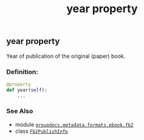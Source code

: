 ﻿---
title: year property
second_title: GroupDocs.Metadata for Python via .NET API References
description: 
type: docs
url: /python-net/groupdocs.metadata.formats.ebook.fb2/fb2publishinfo/year/
is_root: false
weight: 190
---

## year property


Year of publication of the original (paper) book.
### Definition:
```python
@property
def year(self):
    ...
```

### See Also
* module [`groupdocs.metadata.formats.ebook.fb2`](../../)
* class [`Fb2PublishInfo`](/metadata/python-net/groupdocs.metadata.formats.ebook.fb2/fb2publishinfo)
